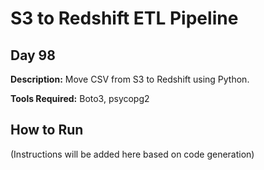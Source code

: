 # S3 to Redshift ETL Pipeline

## Day 98

**Description:** Move CSV from S3 to Redshift using Python.

**Tools Required:** Boto3, psycopg2

## How to Run

(Instructions will be added here based on code generation)

